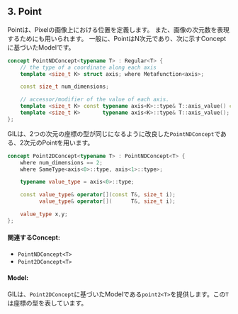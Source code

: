 <!-- Copyright 2014 Hiroaki Nishihara

     Distributed under the Boost Software License, Version 1.0.
     (See accompanying file LICENSE_1_0.txt or copy at
     http://www.boost.org/LICENSE_1_0.txt)
-->

<!-- Copyright 2008 Lubomir Bourdev and Hailin Jin

     Distributed under the Boost Software License, Version 1.0.
     (See accompanying file LICENSE_1_0.txt or copy at
     http://www.boost.org/LICENSE_1_0.txt)
-->

<!--
    Copyright 2005-2007 Adobe Systems Incorporated
    Distributed under the MIT License (see accompanying file LICENSE_1_0_0.txt
    or a copy at http://stlab.adobe.com/licenses.html)

    Some files are held under additional license.
    Please see "http://stlab.adobe.com/licenses.html" for more information.
-->


<!--
3. Point
-->

## 3. Point

<!--
A point defines the location of a pixel inside an image.
It can also be used to describe the dimensions of an image.
In most general terms, points are N-dimensional and model the following concept:
-->

Pointは、Pixelの画像上における位置を定義します。
また、画像の次元数を表現するためにも用いられます。
一般に、PointはN次元であり、次に示すConceptに基づいたModelです。

```cpp
concept PointNDConcept<typename T> : Regular<T> {
    // the type of a coordinate along each axis
    template <size_t K> struct axis; where Metafunction<axis>;

    const size_t num_dimensions;

    // accessor/modifier of the value of each axis.
    template <size_t K> const typename axis<K>::type& T::axis_value() const;
    template <size_t K>       typename axis<K>::type& T::axis_value();
};
```

<!--
GIL uses a two-dimensional point, which is a refinement of PointNDConcept in which both dimensions are of the same type:
-->

GILは、2つの次元の座標の型が同じになるように改良した`PointNDConcept`である、2次元のPointを用います。

```cpp
concept Point2DConcept<typename T> : PointNDConcept<T> {
    where num_dimensions == 2;
    where SameType<axis<0>::type, axis<1>::type>;

    typename value_type = axis<0>::type;

    const value_type& operator[](const T&, size_t i);
          value_type& operator[](      T&, size_t i);

    value_type x,y;
};
```

<!--
Related Concepts:

PointNDConcept<T>
Point2DConcept<T>
-->

#### 関連するConcept:

- `PointNDConcept<T>`
- `Point2DConcept<T>`

<!--
Models:

GIL provides a model of Point2DConcept, point2<T> where T is the coordinate type.
-->

#### Model:

GILは、`Point2DConcept`に基づいたModelである`point2<T>`を提供します。この`T`は座標の型を表しています。
